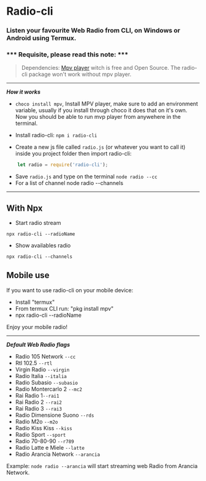 # Radio-cli
### Listen your favourite Web Radio from CLI, on Windows or Android using Termux.

### *** Requisite, please read this note: ***
> Dependencies: [Mpv player](https://mpv.io/installation) witch is free and Open Source.
The radio-cli package won't work without mpv player.
---
***How it works***

- ```choco install mpv```,
 Install MPV player, make sure to add an environment variable, usually if you install through choco it does that on it's own. Now you should be able to run mvp player from anywehere in the terminal.

- Install radio-cli:  ```npm i radio-cli```

- Create a new js file called ```radio.js``` (or whatever you want to call it) inside you project folder then import radio-cli:
```js
    let radio = require('radio-cli');
```

- Save ```radio.js``` and type on the terminal ```node radio --cc```
- For a list of channel node radio --channels
---

## With Npx

- Start radio stream

```npx radio-cli --radioName```

- Show availables radio

```npx radio-cli --channels```

## Mobile use

If you want to use radio-cli on your mobile device:
- Install "termux"
- From termux CLI run: "pkg install mpv"
- npx radio-cli --radioName

Enjoy your mobile radio!

---
***Default Web Radio flags***

- Radio 105 Network ```--cc```
- Rtl 102.5 ```--rtl```
- Virgin Radio ```--virgin```
- Radio Italia ```--italia```
- Radio Subasio ```--subasio```
- Radio Montercarlo 2 ```--mc2```
- Rai Radio 1```--rai1```
- Rai Radio 2 ```--rai2```
- Rai Radio 3 ```--rai3```
- Radio Dimensione Suono ```--rds```
- Radio M2o ```--m2o```
- Radio Kiss Kiss ```--kiss```
- Radio Sport ```--sport```
- Radio 70-80-90 ```--r789```
- Radio Latte e Miele ```--latte```
- Radio Arancia Network ```--arancia```

Example: ```node radio --arancia``` will start streaming web Radio from Arancia Network.
